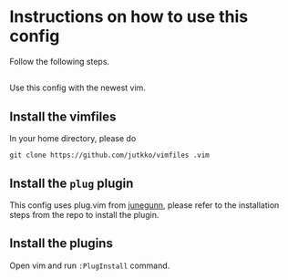 # Instructions on how to use this config
Follow the following steps.

##
Use this config with the newest vim.

## Install the vimfiles
In your home directory, please do
```
git clone https://github.com/jutkko/vimfiles .vim
```

## Install the `plug` plugin
This config uses plug.vim from
[junegunn](https://github.com/junegunn/vim-plug), please refer to the
installation steps from the repo to install the plugin.

## Install the plugins
Open vim and run `:PlugInstall` command.
